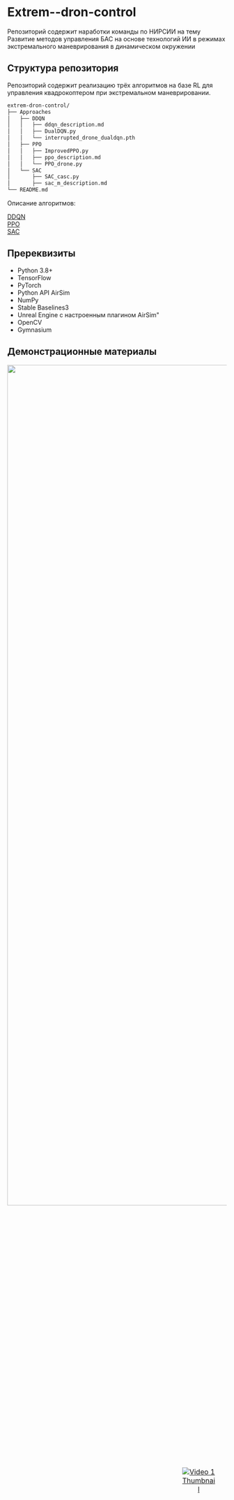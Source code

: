 # Extrem--dron-control
Репозиторий содержит наработки команды по НИРСИИ на тему Развитие методов управления БАС на основе технологий ИИ в режимах экстремального маневрирования в динамическом окружении

## Структура репозитория

Репозиторий содержит реализацию трёх алгоритмов на базе RL для управления квадрокоптером при экстремальном маневрировании.

```bash
extrem-dron-control/
├── Approaches
│   ├── DDQN
│   │   ├── ddqn_description.md
│   │   ├── DualDQN.py
│   │   └── interrupted_drone_dualdqn.pth
│   ├── PPO
│   │   ├── ImprovedPPO.py
│   │   ├── ppo_description.md
│   │   └── PPO_drone.py
│   └── SAC
│       ├── SAC_casc.py
│       ├── sac_m_description.md
└── README.md
```

Описание алгоритмов:

[DDQN](./Approaches/DDQN/ddqn_description.md)  
[PPO](./Approaches/PPO/ppo_description.md)  
[SAC](./Approaches/SAC/sac_m_description.md)

## Пререквизиты

- Python 3.8+
- TensorFlow
- PyTorch
- Python API AirSim
- NumPy
- Stable Baselines3
- Unreal Engine с настроенным плагином AirSim"
- OpenCV
- Gymnasium

## Демонстрационные материалы

<div style="text-align: center;">
  <img src="https://github.com/user-attachments/assets/9ffe43ed-5db7-41fc-9f78-1e84f0766612" width="1925" alt="Road map" />

  <table style="width: 100%; margin: 200px auto; display: table; border-collapse: separate; border-spacing: 200px;">
    <tr>
      <td style="width: 50%; text-align: center; padding: 200px;">
        <a href="https://github.com/user-attachments/assets/5d38a574-dd75-4b17-8e61-80d49d10d4d8">
          <img src="https://github.com/user-attachments/assets/26614518-9272-431a-959f-2417900e2b00" alt="Video 1 Thumbnail" style="max-width: 96%;">
        </a>
      </td>
      <td style="width: 50%; text-align: center; padding: 200px;">
        <a href="https://github.com/user-attachments/assets/79091c33-6c83-4120-b1f8-db970f30a6b1">
          <img src="https://github.com/user-attachments/assets/7c1d691e-ea74-4937-812b-656952125129" alt="Video 2 Thumbnail" style="max-width: 96%;">
        </a>
      </td>
    </tr>
  </table>
</div>









